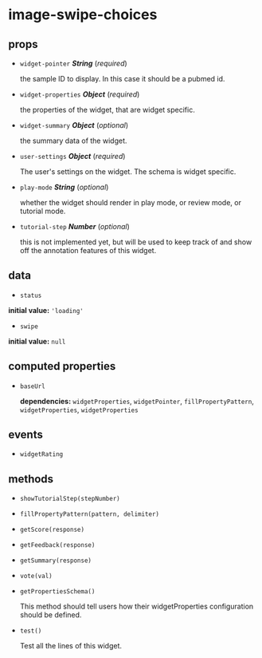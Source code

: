 # image-swipe-choices 

## props 

- `widget-pointer` ***String*** (*required*) 

  the sample ID to display. In this case it should be a pubmed id. 

- `widget-properties` ***Object*** (*required*) 

  the properties of the widget, that are widget specific. 

- `widget-summary` ***Object*** (*optional*) 

  the summary data of the widget. 

- `user-settings` ***Object*** (*required*) 

  The user's settings on the widget. The schema is widget specific. 

- `play-mode` ***String*** (*optional*) 

  whether the widget should render in play mode, or review mode, or tutorial mode. 

- `tutorial-step` ***Number*** (*optional*) 

  this is not implemented yet, but will be used to keep track of and show off
  the annotation features of this widget. 

## data 

- `status` 

**initial value:** `'loading'` 

- `swipe` 

**initial value:** `null` 

## computed properties 

- `baseUrl` 

   **dependencies:** `widgetProperties`, `widgetPointer`, `fillPropertyPattern`, `widgetProperties`, `widgetProperties` 


## events 

- `widgetRating` 

## methods 

- `showTutorialStep(stepNumber)` 

- `fillPropertyPattern(pattern, delimiter)` 

- `getScore(response)` 

- `getFeedback(response)` 

- `getSummary(response)` 

- `vote(val)` 

- `getPropertiesSchema()` 

  This method should tell users how their widgetProperties configuration should be defined. 

- `test()` 

  Test all the lines of this widget. 

